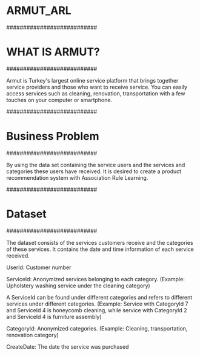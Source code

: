 # ARMUT_ARL
###########################
# WHAT IS ARMUT?
###########################
 
Armut is Turkey's largest online service platform that brings together service providers and those who want to receive service.
You can easily access services such as cleaning, renovation, transportation with a few touches on your computer or smartphone.

###########################
# Business Problem
###########################

By using the data set containing the service users and the services and categories these users have received.
It is desired to create a product recommendation system with Association Rule Learning.

###########################
# Dataset
###########################

The dataset consists of the services customers receive and the categories of these services.
It contains the date and time information of each service received.


UserId: Customer number

ServiceId: Anonymized services belonging to each category. (Example: Upholstery washing service under the cleaning category)

A ServiceId can be found under different categories and refers to different services under different categories.
(Example: Service with CategoryId 7 and ServiceId 4 is honeycomb cleaning, while service with CategoryId 2 and ServiceId 4 is furniture assembly)

CategoryId: Anonymized categories. (Example: Cleaning, transportation, renovation category)

CreateDate: The date the service was purchased
